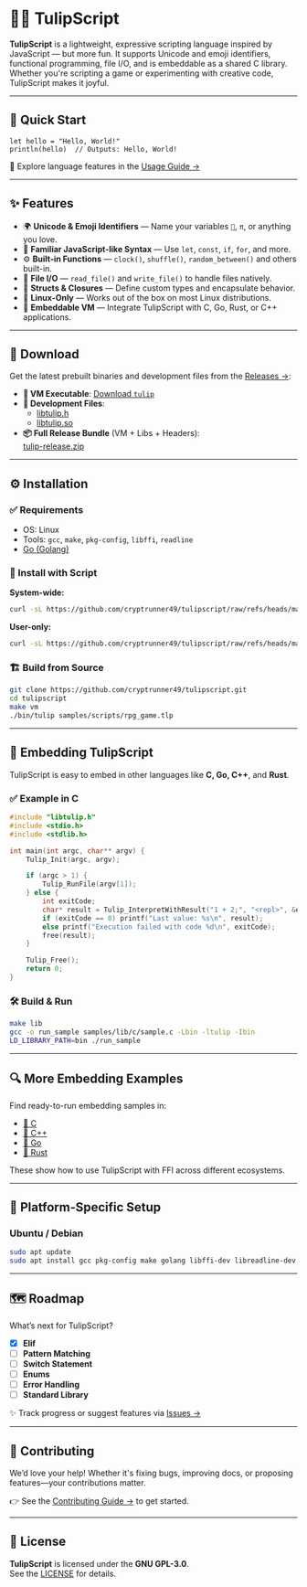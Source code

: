 # 🌷📜 TulipScript

**TulipScript** is a lightweight, expressive scripting language inspired by JavaScript — but more fun. It supports Unicode and emoji identifiers, functional programming, file I/O, and is embeddable as a shared C library. Whether you're scripting a game or experimenting with creative code, TulipScript makes it joyful.

---

## 🚀 Quick Start

```tlp
let hello = "Hello, World!"
println(hello)  // Outputs: Hello, World!
```

📖 Explore language features in the [Usage Guide →](TULIPSCRIPT_USAGE.md)

---

## ✨ Features

- 🌍 **Unicode & Emoji Identifiers** — Name your variables `🌸`, `π`, or anything you love.
- 🧠 **Familiar JavaScript-like Syntax** — Use `let`, `const`, `if`, `for`, and more.
- ⚙️ **Built‑in Functions** — `clock()`, `shuffle()`, `random_between()` and others built-in.
- 📁 **File I/O** — `read_file()` and `write_file()` to handle files natively.
- 🧱 **Structs & Closures** — Define custom types and encapsulate behavior.
- 🐧 **Linux-Only** — Works out of the box on most Linux distributions.
- 🧬 **Embeddable VM** — Integrate TulipScript with C, Go, Rust, or C++ applications.

---

## 🔽 Download

Get the latest prebuilt binaries and development files from the [Releases →](https://github.com/cryptrunner49/tulipscript/releases/latest):

- **🌷 VM Executable**: [Download `tulip`](https://github.com/cryptrunner49/tulipscript/releases/latest/download/tulip)
- **🔧 Development Files**:
  - [libtulip.h](https://github.com/cryptrunner49/tulipscript/releases/latest/download/libtulip.h)
  - [libtulip.so](https://github.com/cryptrunner49/tulipscript/releases/latest/download/libtulip.so)
- **📦 Full Release Bundle** (VM + Libs + Headers):  
  [tulip-release.zip](https://github.com/cryptrunner49/tulipscript/releases/latest/download/tulip-release.zip)

---

## ⚙️ Installation

### ✅ Requirements

- OS: Linux
- Tools: `gcc`, `make`, `pkg-config`, `libffi`, `readline`
- [Go (Golang)](https://golang.org)

### 🧰 Install with Script

**System-wide:**

```bash
curl -sL https://github.com/cryptrunner49/tulipscript/raw/refs/heads/main/install.sh | bash -s -- install --system
```

**User-only:**

```bash
curl -sL https://github.com/cryptrunner49/tulipscript/raw/refs/heads/main/install.sh | bash -s -- install --user
```

### 🏗 Build from Source

```bash
git clone https://github.com/cryptrunner49/tulipscript.git
cd tulipscript
make vm
./bin/tulip samples/scripts/rpg_game.tlp
```

---

## 🧠 Embedding TulipScript

TulipScript is easy to embed in other languages like **C, Go, C++**, and **Rust**.

### ✅ Example in C

```c
#include "libtulip.h"
#include <stdio.h>
#include <stdlib.h>

int main(int argc, char** argv) {
    Tulip_Init(argc, argv);

    if (argc > 1) {
        Tulip_RunFile(argv[1]);
    } else {
        int exitCode;
        char* result = Tulip_InterpretWithResult("1 + 2;", "<repl>", &exitCode);
        if (exitCode == 0) printf("Last value: %s\n", result);
        else printf("Execution failed with code %d\n", exitCode);
        free(result);
    }

    Tulip_Free();
    return 0;
}
```

### 🛠 Build & Run

```bash
make lib
gcc -o run_sample samples/lib/c/sample.c -Lbin -ltulip -Ibin
LD_LIBRARY_PATH=bin ./run_sample
```

---

## 🔍 More Embedding Examples

Find ready-to-run embedding samples in:

- [📄 C](samples/lib/c/sample.c)
- [📄 C++](samples/lib/c/sample.cpp)
- [📄 Go](samples/lib/c/sample.go)
- [📄 Rust](samples/lib/c/sample.rust)

These show how to use TulipScript with FFI across different ecosystems.

---

## 🧪 Platform‑Specific Setup

### Ubuntu / Debian

```bash
sudo apt update
sudo apt install gcc pkg-config make golang libffi-dev libreadline-dev
```

---

## 🗺 Roadmap

What’s next for TulipScript?

- [x] **Elif**
- [ ] **Pattern Matching**
- [ ] **Switch Statement**
- [ ] **Enums**
- [ ] **Error Handling**
- [ ] **Standard Library**

✨ Track progress or suggest features via [Issues →](https://github.com/cryptrunner49/tulipscript/issues)

---

## 🤝 Contributing

We’d love your help! Whether it's fixing bugs, improving docs, or proposing features—your contributions matter.

👉 See the [Contributing Guide →](CONTRIBUTING.md) to get started.

---

## 📄 License

**TulipScript** is licensed under the **GNU GPL-3.0**.  
See the [LICENSE](LICENSE) for details.
